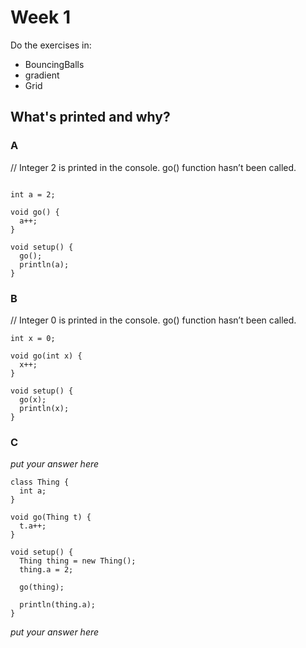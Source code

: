 
# Week 1

Do the exercises in:
* BouncingBalls
* gradient
* Grid

## What's printed and why?

### A

// Integer 2 is printed in the console. go() function hasn’t been called.
```processing

int a = 2;

void go() {
  a++;
}

void setup() {
  go();
  println(a);
}

```

### B

// Integer 0 is printed in the console. go() function hasn’t been called.

```processing
int x = 0;

void go(int x) {
  x++;
}

void setup() {
  go(x);
  println(x);
}
```

### C

*put your answer here*

```processing
class Thing {
  int a;
}

void go(Thing t) {
  t.a++;
}

void setup() {
  Thing thing = new Thing();
  thing.a = 2;
  
  go(thing);

  println(thing.a);
}
```
*put your answer here*
